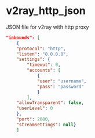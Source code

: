 # v2ray_http_json
JSON file for v2ray with http proxy

```json
"inbounds": [
	{
	"protocol": "http",
	"listen": "0.0.0.0",
	"settings": {
	 	"timeout": 0,
		"accounts": [
			{
		 	"user": "username",
		 	"pass": "password"
			}
		],
	"allowTransparent": false,
	"userLevel": 0
	},
	"port": 2080,
	"streamSettings": null}
	]
```
